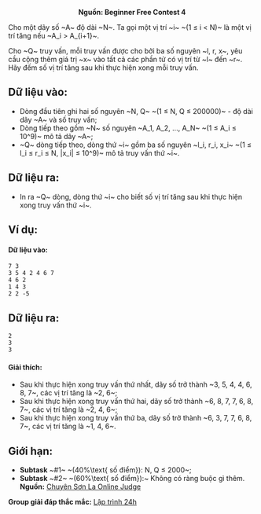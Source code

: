 **<center>Nguồn: Beginner Free Contest 4</center>**

Cho một dãy số ~A~ độ dài ~N~. Ta gọi một vị trí ~i~ ~(1 ≤ i < N)~ là một vị trí tăng nếu ~A_i > A_{i+1}~.

Cho ~Q~ truy vấn, mỗi truy vấn được cho bởi ba số nguyên ~l, r, x~, yêu cầu cộng thêm giá trị ~x~ vào tất cả các phần tử có vị trí từ ~l~ đến ~r~. Hãy đếm số vị trí tăng sau khi thực hiện xong mỗi truy vấn.

## Dữ liệu vào:
- Dòng đầu tiên ghi hai số nguyên ~N, Q~ ~(1 ≤ N, Q ≤ 200000)~ - độ dài dãy ~A~ và số truy vấn;
- Dòng tiếp theo gồm ~N~ số nguyên ~A_1, A_2, ..., A_N~ ~(1 ≤ A_i ≤ 10^9)~ mô tả dãy ~A~;
- ~Q~ dòng tiếp theo, dòng thứ ~i~ gồm ba số nguyên ~l_i, r_i, x_i~ ~(1 ≤ l_i ≤ r_i ≤ N, |x_i| ≤ 10^9)~ mô tả truy vấn thứ ~i~.

## Dữ liệu ra:
- In ra ~Q~ dòng, dòng thứ ~i~ cho biết số vị trí tăng sau khi thực hiện xong truy vấn thứ ~i~.

## Ví dụ:
#### Dữ liệu vào:
```
7 3
3 5 4 2 4 6 7
4 6 2
1 4 3
2 2 -5
```

## Dữ liệu ra:
```
2
3
3
```

#### Giải thích:
- Sau khi thực hiện xong truy vấn thứ nhất, dãy số trở thành ~3, 5, 4, 4, 6, 8, 7~, các vị trí tăng là ~2, 6~;
- Sau khi thực hiện xong truy vấn thứ hai, dãy số trở thành ~6, 8, 7, 7, 6, 8, 7~, các vị trí tăng là ~2, 4, 6~;
- Sau khi thực hiện xong truy vấn thứ ba, dãy số trở thành ~6, 3, 7, 7, 6, 8, 7~, các vị trí tăng là ~1, 4, 6~.

## Giới hạn:
- **Subtask** ~\#1~ ~(40\%\text{ số điểm}): N, Q ≤ 2000~;
- **Subtask** ~\#2~ ~(60\%\text{ số điểm}):~ Không có ràng buộc gì thêm.
**Nguồn:** [Chuyên Sơn La Online Judge](http://csloj.ddns.net/)

**Group giải đáp thắc mắc:** [Lập trình 24h](https://www.facebook.com/groups/1386904321519984)